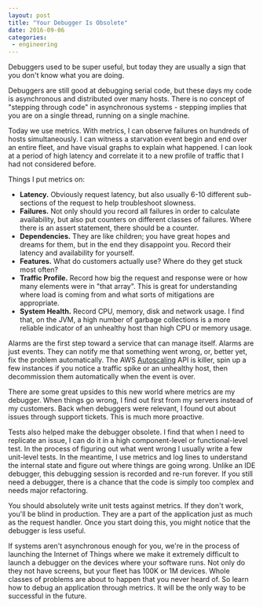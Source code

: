 ```yaml
---
layout: post
title: "Your Debugger Is Obsolete"
date: 2016-09-06
categories:
 - engineering
---
```


Debuggers used to be super useful, but today they are usually a sign that you don't 
know what you are doing.

Debuggers are still good at debugging serial code, but these days my code is asynchronous and
distributed over many hosts. There is no concept of "stepping through code" in asynchronous
systems - stepping implies that you are on a single thread, running on a single machine.

Today we use metrics. With metrics, I can observe failures on hundreds of hosts 
simultaneously. I can witness a starvation event begin and end over an entire fleet,
and have visual graphs to explain what happened. I can look at a period of high latency
and correlate it to a new profile of traffic that I had not considered before.

Things I put metrics on:

* **Latency.** Obviously request latency, but also usually 6-10 different sub-sections of the
request to help troubleshoot slowness.
* **Failures.** Not only should you record all failures in order to calculate availability, but also put
counters on different classes of failures. Where there is an assert statement, there should
be a counter.
* **Dependencies.** They are like children; you have great hopes and dreams for them, but in
the end they disappoint you. Record their latency and availability for yourself.
* **Features.** What do customers actually use? Where do they get stuck most often?
* **Traffic Profile.** Record how big the request and response were or how many elements
were in "that array". This is great for understanding where load is coming from and what sorts
of mitigations are appropriate.
* **System Health.** Record CPU, memory, disk and network usage. I find that, on the JVM,
a high number of garbage collections is a more reliable indicator of an unhealthy host than
high CPU or memory usage.

Alarms are the first step toward a service that can manage itself. Alarms are just events. 
They can notify me that something went wrong, or, better yet, fix the problem automatically. 
The AWS [Autoscaling][1] API is killer, spin up a few instances if you notice a traffic spike
or an unhealthy host, then decommission them automatically when the event is over.

There are some great upsides to this new world where metrics are my debugger. When things
go wrong, I find out first from my servers instead of my customers. Back when debuggers 
were relevant, I found out about issues through support tickets. This is much more proactive.

Tests also helped make the debugger obsolete. I find that when I need to replicate an 
issue, I can do it in a high component-level or functional-level test. In the process of
figuring out what went wrong I usually write a few unit-level tests. In the meantime,
I use metrics and log lines to understand the internal state and figure out where things
are going wrong. Unlike an IDE debugger, this debugging session is recorded and re-run
forever. If you still need a debugger, there is a chance that the code is simply too
complex and needs major refactoring.

You should absolutely write unit tests against metrics. If they don't work, you'll be
blind in production. They are a part of the application just as much as the request handler.
Once you start doing this, you might notice that the debugger is less useful.

If systems aren't asynchronous enough for you, we're in the process of launching the
Internet of Things where we make it extremely difficult to launch a debugger on the devices
where your software runs. Not only do they not have screens, but your fleet
has 100K or 1M devices. Whole classes of problems are about to happen that you never heard
of. So learn how to debug an application through metrics. It will be the only way
to be successful in the future.

 [1]: https://aws.amazon.com/autoscaling/
